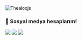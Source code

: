 <img src="https://komarev.com/ghpvc/?username=thealoqjs&label=Ziyaretçi%20Sayısı&color=552b75" alt="Thealoqjs" />
<h3>🌟 Sosyal medya hesaplarım!</h3>
<p align="left">
     <a href="https://instagram.com/Thealoq" target"blank_"><img src="https://img.shields.io/badge/INSTAGRAM%20-DC3175.svg?&style=for-the-badge&logo=instagram&logoColor=white"></a>
       <a href=https://www.twitch.tv/Leeİstan" target"blank_"><img src="https://img.shields.io/badge/Twitch-9146FF?style=for-the-badge&logo=twitch&logoColor=white"></a>
 <a href="https://open.spotify.com/user/plcdgnxjp7rv57rnc7g5ai4jl?si=b83c10ff0f4b43d1" target"blank_"><img src="https://img.shields.io/badge/Spotify%20-1ed760.svg?&style=for-the-badge&logo=spotify&logoColor=white"></a>
</p>
